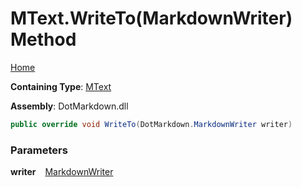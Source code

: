 # MText\.WriteTo\(MarkdownWriter\) Method

[Home](../../../../README.md)

**Containing Type**: [MText](../README.md)

**Assembly**: DotMarkdown\.dll

```csharp
public override void WriteTo(DotMarkdown.MarkdownWriter writer)
```

### Parameters

**writer** &ensp; [MarkdownWriter](../../../MarkdownWriter/README.md)
